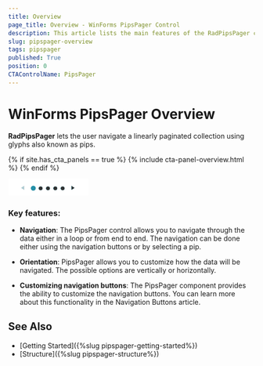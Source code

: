 ```yaml
---
title: Overview
page_title: Overview - WinForms PipsPager Control
description: This article lists the main features of the RadPipsPager control.
slug: pipspager-overview
tags: pipspager
published: True
position: 0
CTAControlName: PipsPager
---
```


# WinForms PipsPager Overview

__RadPipsPager__  lets the user navigate a linearly paginated collection using glyphs also known as pips.

{% if site.has_cta_panels == true %}
{% include cta-panel-overview.html %}
{% endif %}

![WinForms PipsPager Overview](images/pipspager-overview.gif)

### Key features:

* __Navigation__: The PipsPager control allows you to navigate through the data either in a loop or from end to end. The navigation can be done either using the navigation buttons or by selecting a pip.

* __Orientation__: PipsPager allows you to customize how the data will be navigated. The possible options are vertically or horizontally.

* __Customizing navigation buttons__: The PipsPager component provides the ability to customize the navigation buttons. You can learn more about this functionality in the Navigation Buttons article.

## See Also

* [Getting Started]({%slug pipspager-getting-started%})
* [Structure]({%slug pipspager-structure%})
